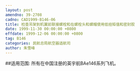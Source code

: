```yaml
---
layout: post
amendno: 39-2708
cadno: CAD1999-B146-06
title: 检查吊架到机翼前联接螺栓和在螺栓头和螺帽使用低扭矩值和密封胶
date: 1999-11-30 00:00:00 +0800
effdate: 1999-12-06 00:00:00 +0800
tag: B146
categories: 民航总局航空器适航司
author: 朱雪峰
---
```


##适用范围:
所有在中国注册的英宇航BAe146系列飞机。

